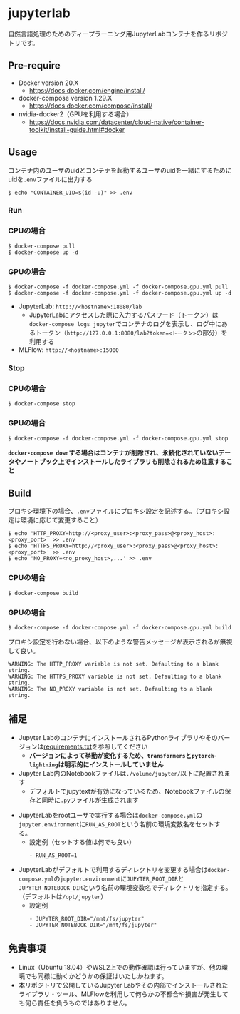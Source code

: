 # jupyterlab

自然言語処理のためのディープラーニング用JupyterLabコンテナを作るリポジトリです。

## Pre-require

+ Docker version 20.X
    + https://docs.docker.com/engine/install/
+ docker-compose version 1.29.X
    + https://docs.docker.com/compose/install/
+ nvidia-docker2（GPUを利用する場合）
    + https://docs.nvidia.com/datacenter/cloud-native/container-toolkit/install-guide.html#docker

## Usage

コンテナ内のユーザのuidとコンテナを起動するユーザのuidを一緒にするためにuidを`.env`ファイルに出力する
```
$ echo "CONTAINER_UID=$(id -u)" >> .env
```

### Run

### CPUの場合

```
$ docker-compose pull
$ docker-compose up -d
```

### GPUの場合

```
$ docker-compose -f docker-compose.yml -f docker-compose.gpu.yml pull
$ docker-compose -f docker-compose.yml -f docker-compose.gpu.yml up -d
```

+ JupyterLab: `http://<hostname>:18080/lab`
    + JupyterLabにアクセスした際に入力するパスワード（トークン）は`docker-compose logs jupyter`でコンテナのログを表示し、ログ中にあるトークン（`http://127.0.0.1:8080/lab?token=<トークン>`の部分）を利用する
+ MLFlow: `http://<hostname>:15000`

### Stop

### CPUの場合

```
$ docker-compose stop
```

### GPUの場合

```
$ docker-compose -f docker-compose.yml -f docker-compose.gpu.yml stop
```

**`docker-compose down`する場合はコンテナが削除され、永続化されていないデータやノートブック上でインストールしたライブラリも削除されるため注意すること**

## Build

プロキシ環境下の場合、`.env`ファイルにプロキシ設定を記述する。（プロキシ設定は環境に応じて変更すること）
```
$ echo 'HTTP_PROXY=http://<proxy_user>:<proxy_pass>@<proxy_host>:<proxy_port>' >> .env
$ echo 'HTTPS_PROXY=http://<proxy_user>:<proxy_pass>@<proxy_host>:<proxy_port>' >> .env
$ echo 'NO_PROXY=<no_proxy_host>,...' >> .env
```

### CPUの場合

```
$ docker-compose build
```

### GPUの場合

```
$ docker-compose -f docker-compose.yml -f docker-compose.gpu.yml build
```

プロキシ設定を行わない場合、以下のような警告メッセージが表示されるが無視して良い。
```
WARNING: The HTTP_PROXY variable is not set. Defaulting to a blank string.
WARNING: The HTTPS_PROXY variable is not set. Defaulting to a blank string.
WARNING: The NO_PROXY variable is not set. Defaulting to a blank string.
```

## 補足

+ Jupyter LabのコンテナにインストールされるPythonライブラリやそのバージョンは[requirements.txt](./jupyter/requirements.txt)を参照してください
    + **バージョンによって挙動が変化するため、`transformers`と`pytorch-lightning`は明示的にインストールしていません**
+ Jupyter Lab内のNotebookファイルは`./volume/jupyter/`以下に配置されます
    + デフォルトでjupytextが有効になっているため、Notebookファイルの保存と同時に`.py`ファイルが生成されます
<!-- + MLFlowのartifactは`./volume/mlflow/`以下にRun IDごとに配置されます -->
+ JupyterLabをrootユーザで実行する場合は`docker-compose.yml`の`jupyter.environment`に`RUN_AS_ROOT`という名前の環境変数名をセットする。
    + 設定例（セットする値は何でも良い）
        ```
        - RUN_AS_ROOT=1
        ```
+ JupyterLabがデフォルトで利用するディレクトリを変更する場合は`docker-compose.yml`の`jupyter.environment`に`JUPYTER_ROOT_DIR`と`JUPYTER_NOTEBOOK_DIR`という名前の環境変数名でディレクトリを指定する。（デフォルトは`/opt/jupyter`）
    + 設定例
        ```
        - JUPYTER_ROOT_DIR="/mnt/fs/jupyter"
        - JUPYTER_NOTEBOOK_DIR="/mnt/fs/jupyter"
        ```
<!-- + MLFlowがデフォルトで利用するディレクトリを変更する場合は`docker-compose.yml`の`mlflow.environment`に`MLFLOW_STORE_DIR`という名前の環境変数名でディレクトリを指定する。（デフォルトは`/opt/mlflow`）
    + 設定例
        ```
        - MLFLOW_STORE_DIR="/mnt/fs/mlflow"
        ``` -->

## 免責事項

+ Linux（Ubuntu 18.04）やWSL2上での動作確認は行っていますが、他の環境でも同様に動くかどうかの保証はいたしかねます。
+ 本リポジトリで公開しているJupyter Labやその内部でインストールされたライブラリ・ツール、MLFlowを利用して何らかの不都合や損害が発生しても何ら責任を負うものではありません。
